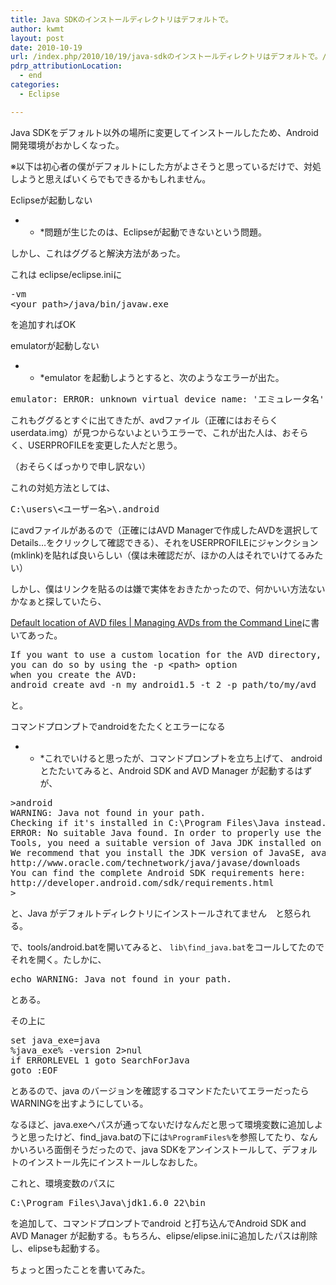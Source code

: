```yaml
---
title: Java SDKのインストールディレクトリはデフォルトで。
author: kwmt
layout: post
date: 2010-10-19
url: /index.php/2010/10/19/java-sdkのインストールディレクトリはデフォルトで。/
pdrp_attributionLocation:
  - end
categories:
  - Eclipse

---
```

Java SDKをデフォルト以外の場所に変更してインストールしたため、Android開発環境がおかしくなった。
  
※以下は初心者の僕がデフォルトにした方がよさそうと思っているだけで、対処しようと思えばいくらでもできるかもしれません。
  
Eclipseが起動しない

* * *問題が生じたのは、Eclipseが起動できないという問題。


  
しかし、これはググると解決方法があった。
  
これは eclipse/eclipse.iniに</p> 

<pre class="go">-vm
&lt;your path&gt;/java/bin/javaw.exe
</pre>

を追加すればOK
  
emulatorが起動しない

* * *emulator を起動しようとすると、次のようなエラーが出た。</p> 

<pre class="go">emulator: ERROR: unknown virtual device name: 'エミュレータ名'
</pre>

これもググるとすぐに出てきたが、avdファイル（正確にはおそらくuserdata.img）が見つからないよというエラーで、これが出た人は、おそらく、USERPROFILEを変更した人だと思う。
  
（おそらくばっかりで申し訳ない）
  
これの対処方法としては、

<pre class="go">C:\users\&lt;ユーザー名>\.android
</pre>

にavdファイルがあるので（正確にはAVD Managerで作成したAVDを選択してDetails&#8230;をクリックして確認できる）、それをUSERPROFILEにジャンクション(mklink)を貼れば良いらしい（僕は未確認だが、ほかの人はそれでいけてるみたい）
  
しかし、僕はリンクを貼るのは嫌で実体をおきたかったので、何かいい方法ないかなぁと探していたら、
  
[Default location of AVD files | Managing AVDs from the Command Line][1]に書いてあった。

<pre class="go">If you want to use a custom location for the AVD directory,
you can do so by using the -p &lt;path&gt; option
when you create the AVD:
android create avd -n my_android1.5 -t 2 -p path/to/my/avd
</pre>

と。
  
コマンドプロンプトでandroidをたたくとエラーになる

* * *これでいけると思ったが、コマンドプロンプトを立ち上げて、 androidとたたいてみると、Android SDK and AVD Manager が起動するはずが、</p> 

<pre class="go">&gt;android
WARNING: Java not found in your path.
Checking if it's installed in C:\Program Files\Java instead.
ERROR: No suitable Java found. In order to properly use the Android Developer
Tools, you need a suitable version of Java JDK installed on your system.
We recommend that you install the JDK version of JavaSE, available here:
http://www.oracle.com/technetwork/java/javase/downloads
You can find the complete Android SDK requirements here:
http://developer.android.com/sdk/requirements.html
&gt;
</pre>

と、Java がデフォルトディレクトリにインストールされてません　と怒られる。
  
で、tools/android.batを開いてみると、 `lib\find_java.bat`をコールしてたのでそれを開く。たしかに、

<pre class="go">echo WARNING: Java not found in your path.
</pre>

とある。
  
その上に

<pre class="go">set java_exe=java
%java_exe% -version 2&gt;nul
if ERRORLEVEL 1 goto SearchForJava
goto :EOF
</pre>

とあるので、java のバージョンを確認するコマンドたたいてエラーだったらWARNINGを出すようにしている。
  
なるほど、java.exeへパスが通ってないだけなんだと思って環境変数に追加しようと思ったけど、find_java.batの下には`%ProgramFiles%`を参照してたり、なんかいろいろ面倒そうだったので、java SDKをアンインストールして、デフォルトのインストール先にインストールしなおした。
  
これと、環境変数のパスに

<pre class="go">C:\Program Files\Java\jdk1.6.0_22\bin
</pre>

を追加して、コマンドプロンプトでandroid と打ち込んでAndroid SDK and AVD Manager が起動する。もちろん、elipse/elipse.iniに追加したパスは削除し、elipseも起動する。
  
ちょっと困ったことを書いてみた。

 [1]: http://developer.android.com/tools/devices/managing-avds-cmdline.html#DefaultLocation